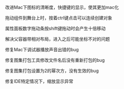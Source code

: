 改进Mac下图标的清晰度，快捷键的显示，使其更加mac化

拖动组件到舞台上时，按着ctrl键点击可以连续创建对象

属性面板数字拖动条按shift键拖动时会产生十倍移动

解决父容器带相对布局，进入之后可能坐标不对的问题

修复Mac下调试器播放声音出错的bug

修复图集打包工具修改文件名后没有重新打包的bug

修复图集打包设置为2的幂次方，没有生效的bug

修复IDE特定情况下，缩放显示异常